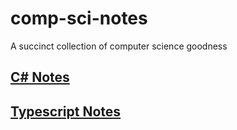 # comp-sci-notes
A succinct collection of computer science goodness

## [C# Notes](./c\#/README.md)

## [Typescript Notes](./typescript/README.md)